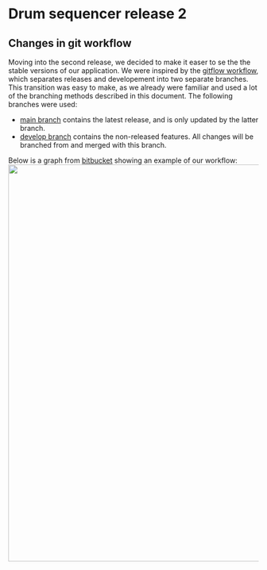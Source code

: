 # Drum sequencer release 2

## Changes in git workflow

Moving into the second release, we decided to make it easer to se the the stable versions of our application. We were inspired by the [gitflow workflow](https://www.atlassian.com/git/tutorials/comparing-workflows/gitflow-workflow), which separates releases and developement into two separate branches. This transition was easy to make, as we already were familiar and used a lot of the branching methods described in this document. The following branches were used:

- [main branch](https://gitlab.stud.idi.ntnu.no/it1901/groups-2021/gr2101/gr2101/) contains the latest release, and is only updated by the latter branch.
- [develop branch](https://gitlab.stud.idi.ntnu.no/it1901/groups-2021/gr2101/gr2101/-/tree/develop) contains the non-released features. All changes will be branched from and merged with this branch.

Below is a graph from [bitbucket](https://www.atlassian.com/git/tutorials/comparing-workflows/gitflow-workflow) showing an example of our workflow:
<img src="https://wac-cdn.atlassian.com/dam/jcr:34c86360-8dea-4be4-92f7-6597d4d5bfae/02%20Feature%20branches.svg?cdnVersion=1826" width=800></img>
